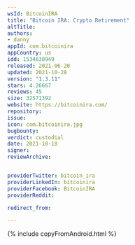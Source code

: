 ```yaml
---
wsId: BitcoinIRA
title: "Bitcoin IRA: Crypto Retirement"
altTitle: 
authors:
- danny
appId: com.bitcoinira
appCountry: us
idd: 1534638949
released: 2021-06-20
updated: 2021-10-28
version: "1.3.11"
stars: 4.26667
reviews: 45
size: 32571392
website: https://bitcoinira.com/
repository: 
issue: 
icon: com.bitcoinira.jpg
bugbounty: 
verdict: custodial
date: 2021-10-18
signer: 
reviewArchive:


providerTwitter: bitcoin_ira
providerLinkedIn: bitcoinira
providerFacebook: BitcoinIRA
providerReddit: 

redirect_from:

---
```


{% include copyFromAndroid.html %}

